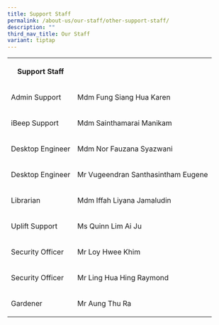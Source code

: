 ```yaml
---
title: Support Staff
permalink: /about-us/our-staff/other-support-staff/
description: ""
third_nav_title: Our Staff
variant: tiptap
---
```

<table style="minWidth: 50px">
<colgroup>
<col>
<col>
</colgroup>
<tbody>
<tr>
<th rowspan="1" colspan="1">
<p>Support Staff</p>
</th>
<th rowspan="1" colspan="1">
<p></p>
</th>
</tr>
<tr>
<td rowspan="1" colspan="1">
<p>Admin Support</p>
</td>
<td rowspan="1" colspan="1">
<p>Mdm Fung Siang Hua Karen</p>
</td>
</tr>
<tr>
<td rowspan="1" colspan="1">
<p>iBeep Support</p>
</td>
<td rowspan="1" colspan="1">
<p>Mdm Sainthamarai Manikam</p>
</td>
</tr>
<tr>
<td rowspan="1" colspan="1">
<p>Desktop Engineer</p>
</td>
<td rowspan="1" colspan="1">
<p>Mdm Nor Fauzana Syazwani</p>
</td>
</tr>
<tr>
<td rowspan="1" colspan="1">
<p>Desktop Engineer</p>
</td>
<td rowspan="1" colspan="1">
<p>Mr Vugeendran Santhasintham Eugene</p>
</td>
</tr>
<tr>
<td rowspan="1" colspan="1">
<p>Librarian</p>
</td>
<td rowspan="1" colspan="1">
<p>Mdm Iffah Liyana Jamaludin</p>
</td>
</tr>
<tr>
<td rowspan="1" colspan="1">
<p>Uplift Support</p>
</td>
<td rowspan="1" colspan="1">
<p>Ms Quinn Lim Ai Ju</p>
</td>
</tr>
<tr>
<td rowspan="1" colspan="1">
<p>Security Officer</p>
</td>
<td rowspan="1" colspan="1">
<p>Mr Loy Hwee Khim</p>
</td>
</tr>
<tr>
<td rowspan="1" colspan="1">
<p>Security Officer</p>
</td>
<td rowspan="1" colspan="1">
<p>Mr Ling Hua Hing Raymond</p>
</td>
</tr>
<tr>
<td rowspan="1" colspan="1">
<p>Gardener</p>
</td>
<td rowspan="1" colspan="1">
<p>Mr Aung Thu Ra</p>
</td>
</tr>
</tbody>
</table>
<p></p>